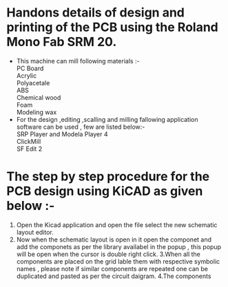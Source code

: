 # Handons details of design and printing of the PCB using the Roland Mono Fab SRM 20. 
* This machine can mill following materials :-  
PC Board  
Acrylic  
Polyacetale  
ABS  
Chemical wood  
Foam  
Modeling wax  
* For the design ,editing ,scalling and milling fallowing application software can be used , few are listed below:-  
SRP Player and Modela Player 4  
ClickMill  
SF Edit 2  
# The step by step procedure for the PCB design using KiCAD as given below :-  
1. Open the Kicad application and open the file select the new schematic layout editor.  
2. Now when the schematic layout is open in it open the componet and add the componets as per the library availabel in the popup , this popup will be open when the cursor is double right click. 
3.When all the components are placed on the grid lable them with respective symbolic names , please note if similar components are repeated one can be duplicated and pasted as per the circuit daigram.
4.The components 




